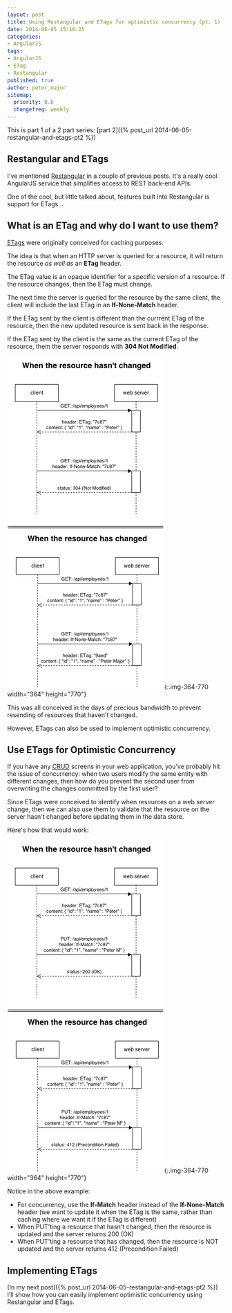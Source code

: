 ```yaml
---
layout: post
title: Using Restangular and ETags for optimistic concurrency (pt. 1)
date: 2014-06-05 15:16:25
categories:
- AngularJS
tags:
- AngularJS
- ETag
- Restangular
published: true
author: peter_major
sitemap:
  priority: 0.6
  changefreq: weekly
---
```


This is part 1 of a 2 part series: [part 2]({% post_url 2014-06-05-restangular-and-etags-pt2 %})

## Restangular and ETags

I've mentioned [Restangular](https://github.com/mgonto/restangular) in a couple of previous posts. It's a really cool AngularJS service that simplifies access to REST back-end APIs.

One of the cool, but little talked about, features built into Restangular is support for ETags...

## What is an ETag and why do I want to use them?

[ETags](http://en.wikipedia.org/wiki/HTTP_ETag) were originally conceived for caching purposes.

<!--more-->

The idea is that when an HTTP server is queried for a resource, it will return the resource _as well as_ an __ETag__ header.

The ETag value is an opaque identifier for a specific version of a resource. If the resource changes, then the ETag must change.

The next time the server is queried for the resource by the same client, the client will include the last ETag in an __If-None-Match__ header.

If the ETag sent by the client is different than the currrent ETag of the resource, then the new updated resource is sent back in the response.

If the ETag sent by the client is the same as the current ETag of the resource, them the server responds with __304 Not Modified__.

![ETag for caching](/assets/ETag-for-caching.png){:.img-364-770 width="364" height="770"}

This was all conceived in the days of precious bandwidth to prevent resending of resources that haven't changed.

However, ETags can also be used to implement optimistic concurrency.

## Use ETags for Optimistic Concurrency

If you have any [CRUD](http://en.wikipedia.org/wiki/Create,_read,_update_and_delete) screens in your web application, you've probably hit the issue of concurrency: when two users modify the same entity with different changes, then how do you prevent the second user from overwriting the changes committed by the first user?

Since ETags were conceived to identify when resources on a web server change, then we can also use them to validate that the resource on the server hasn't changed before updating them in the data store.

Here's how that would work:

![ETag for concurrency](/assets/ETag-for-concurrency.png){:.img-364-770 width="364" height="770"}

Notice in the above example:

* For concurrency, use the __If-Match__ header instead of the __If-None-Match__ header (we want to update it when the ETag is the same, rather than caching where we want it if the ETag is different)
* When PUT'ting a resource that hasn't changed, then the resource is updated and the server returns 200 (OK)
* When PUT'ting a resource that has changed, then the resource is NOT updated and the server returns 412 (Precondition Failed)

## Implementing ETags

[In my next post]({% post_url 2014-06-05-restangular-and-etags-pt2 %}) I’ll show how you can easily implement optimistic concurrency using Restangular and ETags.
